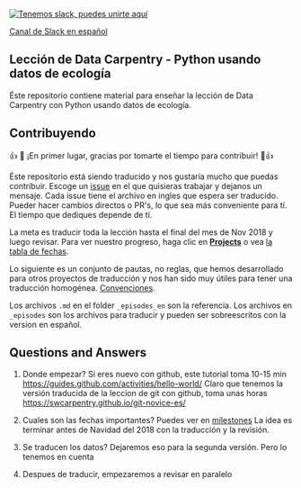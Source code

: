 [![Tenemos slack, puedes unirte aquí](https://img.shields.io/badge/Create_Slack_Account-The_Carpentries-071159.svg)](https://swc-slack-invite.herokuapp.com/)

[Canal de Slack en español](https://swcarpentry.slack.com/messages/CDZLNHSMQ)


## Lección de Data Carpentry - Python usando datos de ecología

Éste repositorio contiene material para enseñar la lección de Data Carpentry con Python usando datos de ecología.


## Contribuyendo

:+1: :tada: ¡En primer lugar, gracias por tomarte el tiempo para contribuir! :tada::+1:

Éste repositorio está siendo traducido y nos gustaría mucho que puedas contribuir. Escoge un [issue](https://github.com/Carpentries-ES/python-ecology-lesson-es/issues) en el que quisieras trabajar y dejanos un mensaje. Cada issue tiene el archivo en ingles que espera ser traducido. Pueder hacer cambios directos o PR's, lo que sea más conveniente para tí. El tiempo que dediques depende de tí. 

La meta es traducir toda la lección hasta el final del mes de Nov 2018 y luego revisar. Para ver nuestro progreso, haga clic en [**Projects**](https://github.com/Carpentries-ES/python-ecology-lesson-es/projects/1) o vea [la tabla de fechas](fechas-progreso.md).

Lo siguiente es un conjunto de pautas, no reglas, que hemos desarrollado para otros proyectos de traducción y nos han sido muy útiles para tener una traducción homogénea. [Convenciones](https://github.com/Carpentries-ES/board/blob/master/Convenciones_Traduccion.md). 

Los archivos `.md` en el folder `_episodes_en` son la referencia. Los archivos en `_episodes` son los archivos para traducir y pueden ser sobreescritos con la version en español.

## Questions and Answers

1. Donde empezar?
Si eres nuevo con github, este tutorial toma 10-15 min https://guides.github.com/activities/hello-world/
Claro que tenemos la versión traducida de la leccion de git con github, toma unas horas https://swcarpentry.github.io/git-novice-es/

1. Cuales son las fechas importantes? 
Puedes ver en [milestones](https://github.com/Carpentries-ES/python-ecology-lesson-es/milestones)
La idea es terminar antes de Navidad del 2018 con la traducción y la revisión.

1. Se traducen los datos?
Dejaremos eso para la segunda versión. Pero lo tenemos en cuenta

1. Despues de traducir, empezaremos a revisar en paralelo
